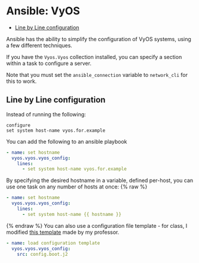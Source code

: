 <!--
SPDX-FileCopyrightText: 2023 - 2024 Eli Array Minkoff

SPDX-License-Identifier: MIT
-->

# Ansible: VyOS

<!-- vim-markdown-toc GitLab -->

* [Line by Line configuration](#line-by-line-configuration)

<!-- vim-markdown-toc -->

Ansible has the ability to simplify the configuration of VyOS systems, using a few different techniques.

If you have the `Vyos.Vyos` collection installed, you can specify a section within a task to configure a server.

Note that you must set the `ansible_connection` variable to `network_cli` for this to work.

## Line by Line configuration

Instead of running the following:

```
configure
set system host-name vyos.for.example
```

You can add the following to an ansible playbook

```yaml
- name: set hostname
  vyos.vyos.vyos_config:
    lines:
      - set system host-name vyos.for.example
```

By specifying the desired hostname in a variable, defined per-host, you can use one task on any number of hosts at once:
{% raw %}
```yaml
- name: set hostname
  vyos.vyos.vyos_config:
    lines:
      - set system host-name {{ hostname }}
```
{% endraw %}
You can also use a configuration file template - for class, I modified [this template](https://github.com/gmcyber/480share/blob/master/config.boot.j2) made by my professor.

```yaml
- name: load configuration template
  vyos.vyos.vyos_config:
    src: config.boot.j2
```
